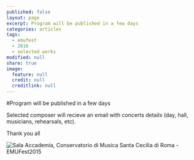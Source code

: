 ```yaml
---
published: false
layout: page
excerpt: Program will be published in a few days
categories: articles
tags:
  - emufest
  - 2016
  - selected works
modified: null
share: true
image:
  feature: null
  credit: null
  creditlink: null
---
```

#Program will be published in a few days

Selected composer will recieve an email with concerts details (day, hall, musicians, rehearsals, etc).

Thank you all

![Sala Accademia, Conservatorio di Musica Santa Cecilia di Roma - EMUFest2015]({{site.baseurl}}/_posts/articles/sala_EMUFest.jpg)

